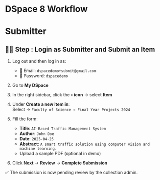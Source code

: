 #  **DSpace 8 Workflow**

# Submitter

## 🧑‍🎓 Step : **Login as Submitter and Submit an Item**

1. Log out and then log in as:
   - 📧 Email: `dspacedemo+submit@gmail.com`
   - 🔐 Password: `dspacedemo`

2. Go to **My DSpace**

3. In the right sidebar, click the **`+` icon** → select **Item**

4. Under **Create a new item in**:  
   Select → `Faculty of Science → Final Year Projects 2024`

5. Fill the form:
   - **Title**: `AI-Based Traffic Management System`
   - **Author**: `John Doe`
   - **Date**: `2025-04-25`
   - **Abstract**: `A smart traffic solution using computer vision and machine learning.`
   - Upload a sample PDF (optional in demo)

6. Click **Next** → **Review** → **Complete Submission**

✅ The submission is now pending review by the collection admin.



